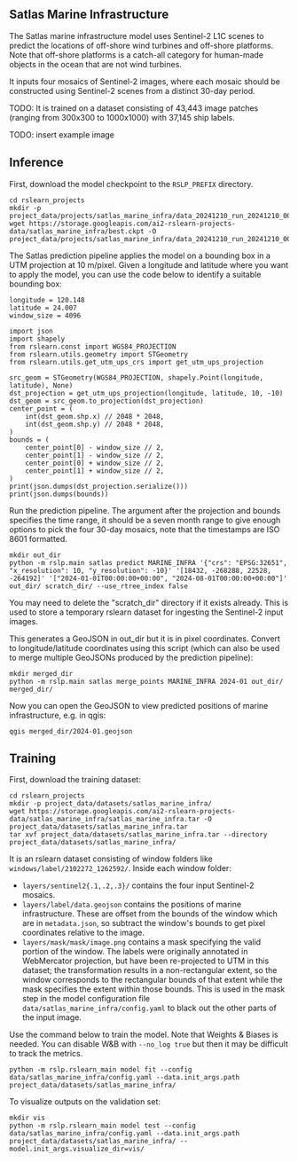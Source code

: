 Satlas Marine Infrastructure
----------------------------

The Satlas marine infrastructure model uses Sentinel-2 L1C scenes to predict the
locations of off-shore wind turbines and off-shore platforms. Note that off-shore
platforms is a catch-all category for human-made objects in the ocean that are not wind
turbines.

It inputs four mosaics of Sentinel-2 images, where each mosaic should be constructed
using Sentinel-2 scenes from a distinct 30-day period.

TODO: It is trained on a dataset consisting of 43,443 image patches (ranging from 300x300 to
1000x1000) with 37,145 ship labels.

TODO: insert example image


Inference
---------

First, download the model checkpoint to the `RSLP_PREFIX` directory.

    cd rslearn_projects
    mkdir -p project_data/projects/satlas_marine_infra/data_20241210_run_20241210_00/checkpoints/
    wget https://storage.googleapis.com/ai2-rslearn-projects-data/satlas_marine_infra/best.ckpt -O project_data/projects/satlas_marine_infra/data_20241210_run_20241210_00/checkpoints/last.ckpt

The Satlas prediction pipeline applies the model on a bounding box in a UTM projection
at 10 m/pixel. Given a longitude and latitude where you want to apply the model, you
can use the code below to identify a suitable bounding box:

    longitude = 120.148
    latitude = 24.007
    window_size = 4096

    import json
    import shapely
    from rslearn.const import WGS84_PROJECTION
    from rslearn.utils.geometry import STGeometry
    from rslearn.utils.get_utm_ups_crs import get_utm_ups_projection

    src_geom = STGeometry(WGS84_PROJECTION, shapely.Point(longitude, latitude), None)
    dst_projection = get_utm_ups_projection(longitude, latitude, 10, -10)
    dst_geom = src_geom.to_projection(dst_projection)
    center_point = (
        int(dst_geom.shp.x) // 2048 * 2048,
        int(dst_geom.shp.y) // 2048 * 2048,
    )
    bounds = (
        center_point[0] - window_size // 2,
        center_point[1] - window_size // 2,
        center_point[0] + window_size // 2,
        center_point[1] + window_size // 2,
    )
    print(json.dumps(dst_projection.serialize()))
    print(json.dumps(bounds))

Run the prediction pipeline. The argument after the projection and bounds specifies the
time range, it should be a seven month range to give enough options to pick the four
30-day mosaics, note that the timestamps are ISO 8601 formatted.

    mkdir out_dir
    python -m rslp.main satlas predict MARINE_INFRA '{"crs": "EPSG:32651", "x_resolution": 10, "y_resolution": -10}' '[18432, -268288, 22528, -264192]' '["2024-01-01T00:00:00+00:00", "2024-08-01T00:00:00+00:00"]' out_dir/ scratch_dir/ --use_rtree_index false

You may need to delete the "scratch_dir" directory if it exists already. This is used
to store a temporary rslearn dataset for ingesting the Sentinel-2 input images.

This generates a GeoJSON in out_dir but it is in pixel coordinates. Convert to
longitude/latitude coordinates using this script (which can also be used to merge
multiple GeoJSONs produced by the prediction pipeline):

    mkdir merged_dir
    python -m rslp.main satlas merge_points MARINE_INFRA 2024-01 out_dir/ merged_dir/

Now you can open the GeoJSON to view predicted positions of marine infrastructure, e.g.
in qgis:

    qgis merged_dir/2024-01.geojson


Training
--------

First, download the training dataset:

    cd rslearn_projects
    mkdir -p project_data/datasets/satlas_marine_infra/
    wget https://storage.googleapis.com/ai2-rslearn-projects-data/satlas_marine_infra/satlas_marine_infra.tar -O project_data/datasets/satlas_marine_infra.tar
    tar xvf project_data/datasets/satlas_marine_infra.tar --directory project_data/datasets/satlas_marine_infra/

It is an rslearn dataset consisting of window folders like
`windows/label/2102272_1262592/`. Inside each window folder:

- `layers/sentinel2{.1,.2,.3}/` contains the four input Sentinel-2 mosaics.
- `layers/label/data.geojson` contains the positions of marine infrastructure. These
  are offset from the bounds of the window which are in `metadata.json`, so subtract
  the window's bounds to get pixel coordinates relative to the image.
- `layers/mask/mask/image.png` contains a mask specifying the valid portion of the
  window. The labels were originally annotated in WebMercator projection, but have been
  re-projected to UTM in this dataset; the transformation results in a non-rectangular
  extent, so the window corresponds to the rectangular bounds of that extent while the
  mask specifies the extent within those bounds. This is used in the mask step in the
  model configuration file `data/satlas_marine_infra/config.yaml` to black out the
  other parts of the input image.

Use the command below to train the model. Note that Weights & Biases is needed. You can
disable W&B with `--no_log true` but then it may be difficult to track the metrics.

    python -m rslp.rslearn_main model fit --config data/satlas_marine_infra/config.yaml --data.init_args.path project_data/datasets/satlas_marine_infra/

To visualize outputs on the validation set:

    mkdir vis
    python -m rslp.rslearn_main model test --config data/satlas_marine_infra/config.yaml --data.init_args.path project_data/datasets/satlas_marine_infra/ --model.init_args.visualize_dir=vis/
